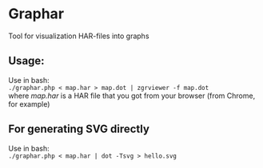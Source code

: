# Graphar
Tool for visualization HAR-files into graphs

## Usage:
Use in bash:</br>
`./graphar.php < map.har > map.dot | zgrviewer -f map.dot`<br/>
where *map.har* is a HAR file that you got from your browser (from Chrome, for example)

## For generating SVG directly
Use in bash:</br>
`./graphar.php < map.har | dot -Tsvg > hello.svg`